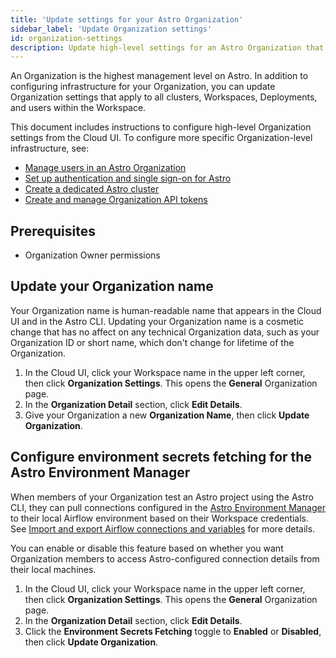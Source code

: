 ```yaml
---
title: 'Update settings for your Astro Organization'
sidebar_label: 'Update Organization settings'
id: organization-settings
description: Update high-level settings for an Astro Organization that apply to all Workspaces, Deployments, and users.
---
```


An Organization is the highest management level on Astro. In addition to configuring infrastructure for your Organization, you can update Organization settings that apply to all clusters, Workspaces, Deployments, and users within the Workspace.

This document includes instructions to configure high-level Organization settings from the Cloud UI. To configure more specific Organization-level infrastructure, see:

- [Manage users in an Astro Organization](manage-organization-users.md)
- [Set up authentication and single sign-on for Astro](configure-idp.md)
- [Create a dedicated Astro cluster](create-dedicated-cluster.md)
- [Create and manage Organization API tokens](organization-api-tokens.md)

## Prerequisites

- Organization Owner permissions

## Update your Organization name

Your Organization name is human-readable name that appears in the Cloud UI and in the Astro CLI. Updating your Organization name is a cosmetic change that has no affect on any technical Organization data, such as your Organization ID or short name, which don't change for lifetime of the Organization. 

1. In the Cloud UI, click your Workspace name in the upper left corner, then click **Organization Settings**. This opens the **General** Organization page.
2. In the **Organization Detail** section, click **Edit Details**.
3. Give your Organization a new **Organization Name**, then click **Update Organization**.

## Configure environment secrets fetching for the Astro Environment Manager

When members of your Organization test an Astro project using the Astro CLI, they can pull connections configured in the [Astro Environment Manager](#create-and-link-connections) to their local Airflow environment based on their Workspace credentials. See [Import and export Airflow connections and variables](import-export-connections-variables.md#from-the-cloud-ui) for more details. 

You can enable or disable this feature based on whether you want Organization members to access Astro-configured connection details from their local machines.

1. In the Cloud UI, click your Workspace name in the upper left corner, then click **Organization Settings**. This opens the **General** Organization page.
2. In the **Organization Detail** section, click **Edit Details**.
3. Click the **Environment Secrets Fetching** toggle to **Enabled** or **Disabled**, then click **Update Organization**.
